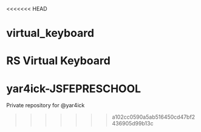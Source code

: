 <<<<<<< HEAD
# virtual_keyboard
RS Virtual Keyboard
=======
# yar4ick-JSFEPRESCHOOL
Private repository for @yar4ick
>>>>>>> a102cc0590a5ab516450cd47bf2436905d99b13c
